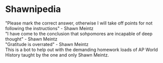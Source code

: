 # Shawnipedia
"Please mark the correct answer, otherwise I will take off points for not following the instructions" - Shawn Meintz<br/>
"I have come to the conclusion that sohpomores are incapable of deep thought" - Shawn Meintz<br/>
"Gratitude is overrated" - Shawn Meintz<br/>
This is a bot to help out with the demanding homework loads of AP World History taught by the one and only Shawn Meintz.
